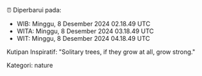 ⏰ Diperbarui pada:
- WIB: Minggu, 8 Desember 2024 02.18.49 UTC
- WITA: Minggu, 8 Desember 2024 03.18.49 UTC
- WIT: Minggu, 8 Desember 2024 04.18.49 UTC

Kutipan Inspiratif:
"Solitary trees, if they grow at all, grow strong."


Kategori: nature


